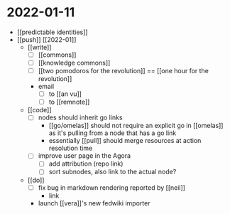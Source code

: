 # 2022-01-11

- [[predictable identities]]
- [[push]] [[2022-01]]
  - [[write]]
    - [ ] [[commons]]
    - [ ] [[knowledge commons]] 
    - [ ] [[two pomodoros for the revolution]] == [[one hour for the revolution]]
    - email
      - [ ] to [[an vu]]
      - [ ] to [[remnote]]
  - [[code]]
    - [ ] nodes should inherit go links
      - [[go/omelas]] should not require an explicit go in [[omelas]] as it's pulling from a node that has a go link
      - essentially [[pull]] should merge resources at action resolution time
    - [ ] improve user page in the Agora
      - [ ] add attribution (repo link)
      - [ ] sort subnodes, also link to the actual node?
  - [[do]]
    - [ ] fix bug in markdown rendering reported by [[neil]]
      - link
    - launch [[vera]]'s new fedwiki importer
